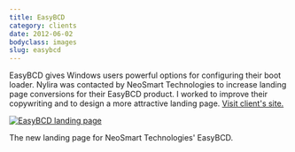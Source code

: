 ```yaml
---
title: EasyBCD
category: clients
date: 2012-06-02
bodyclass: images
slug: easybcd
---
```


EasyBCD gives Windows users powerful options for configuring their boot loader. Nylira was contacted by NeoSmart Technologies to increase landing page conversions for their EasyBCD product. I worked to improve their copywriting and to design a more attractive landing page. [Visit client's site.](https://neosmart.net/EasyBCD/)

<div class="figure">
  <a href="../assets/images/projects/easybcd-01@2x.png"><img src="../assets/images/projects/easybcd-01.png" alt="EasyBCD landing page"></a>
  <div class="figcaption">
    <p>The new landing page for NeoSmart Technologies' EasyBCD.</p>
  </div>
</div>

